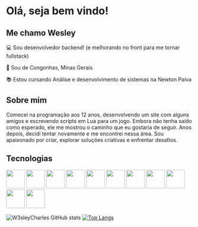 # Olá, seja bem vindo!

 

##  Me chamo Wesley

 

:computer: Sou desenvolvedor backend! (e melhorando no front para me tornar fullstack)

:house_with_garden: Sou de Congonhas, Minas Gerais

:books: Estou cursando Análise e desenvolvimento de sistemas na Newton Paiva

 

## Sobre mim

Comecei na programação aos 12 anos, desenvolvendo um site com alguns amigos e escrevendo scripts em Lua para um jogo. Embora não tenha saído como esperado, ele me mostrou o caminho que eu gostaria de seguir. Anos depois, decidi tentar novamente e me encontrei nessa área. Sou apaixonado por criar, explorar soluções criativas e enfrentar desafios.

## Tecnologias

<p align="left">
  <img height="50" src="https://raw.githubusercontent.com/marwin1991/profile-technology-icons/refs/heads/main/icons/java.png">
  <img height="50" src="https://raw.githubusercontent.com/marwin1991/profile-technology-icons/refs/heads/main/icons/python.png">
  <img height="50" src="https://raw.githubusercontent.com/marwin1991/profile-technology-icons/refs/heads/main/icons/html.png">
  <img height="50" src="https://raw.githubusercontent.com/marwin1991/profile-technology-icons/refs/heads/main/icons/css.png"> 
  <img height="50" src="https://raw.githubusercontent.com/marwin1991/profile-technology-icons/refs/heads/main/icons/javascript.png"> 
  <img height="50" src="https://raw.githubusercontent.com/marwin1991/profile-technology-icons/refs/heads/main/icons/docker.png"> 
  <img height="50" src="https://raw.githubusercontent.com/marwin1991/profile-technology-icons/refs/heads/main/icons/spring_boot.png">
  <img height="50" src="https://raw.githubusercontent.com/marwin1991/profile-technology-icons/refs/heads/main/icons/flask.png"> 
  <img height="50" src="https://raw.githubusercontent.com/marwin1991/profile-technology-icons/refs/heads/main/icons/pytest.png">
  <img height="50" src="https://raw.githubusercontent.com/marwin1991/profile-technology-icons/refs/heads/main/icons/pandas.png">
  <img height="50" src="https://raw.githubusercontent.com/marwin1991/profile-technology-icons/refs/heads/main/icons/postgresql.png">
</p>


![W3sleyCharles GitHub stats](https://github-readme-stats.vercel.app/api?username=W3sleyCharles&show_icons=true&theme=dark) 
[![Top Langs](https://github-readme-stats.vercel.app/api/top-langs/?username=W3sleyCharles&layout=compact&theme=dark)](https://github.com/W3sleyCharles/github-readme-stats)
